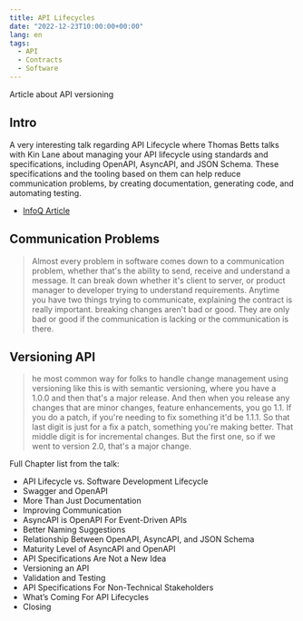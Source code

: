 ```yaml
---
title: API Lifecycles
date: "2022-12-23T10:00:00+00:00"
lang: en
tags:
  - API
  - Contracts
  - Software
---
```


Article about API versioning

## Intro ##

A very interesting talk regarding API Lifecycle where Thomas Betts talks with Kin Lane about managing your API lifecycle using standards and specifications, including OpenAPI, AsyncAPI, and JSON Schema. These specifications and the tooling based on them can help reduce communication problems, by creating documentation, generating code, and automating testing.

* [InfoQ Article](https://www.infoq.com/podcasts/api-lifecycles-specifications-standards)

## Communication Problems ##

> Almost every problem in software comes down to a communication problem, whether that's the ability to send, receive and understand a message. It can break down whether it's client to server, or product manager to developer trying to understand requirements. Anytime you have two things trying to  communicate, explaining the contract is really important.
> breaking changes aren't bad or good. They are only bad or good if the communication is lacking or the communication is there.

## Versioning API ##

> he most common way for folks to handle change management using versioning like this is with semantic versioning, where you have a 1.0.0 and then that's a major release. And then when you release any changes that are minor changes, feature enhancements, you go 1.1. If you do a patch, if you're needing to fix something it'd be 1.1.1. So that last digit is just for a fix a patch, something you're making better. That middle digit is for incremental changes. But the first one, so if we went to version 2.0, that's a major change.

Full Chapter list  from the talk:

* API Lifecycle vs. Software Development Lifecycle
* Swagger and OpenAPI
* More Than Just Documentation
* Improving Communication
* AsyncAPI is OpenAPI For Event-Driven APIs
* Better Naming Suggestions
* Relationship Between OpenAPI, AsyncAPI, and JSON Schema
* Maturity Level of AsyncAPI and OpenAPI
* API Specifications Are Not a New Idea
* Versioning an API
* Validation and Testing
* API Specifications For Non-Technical Stakeholders
* What’s Coming For API Lifecycles
* Closing
